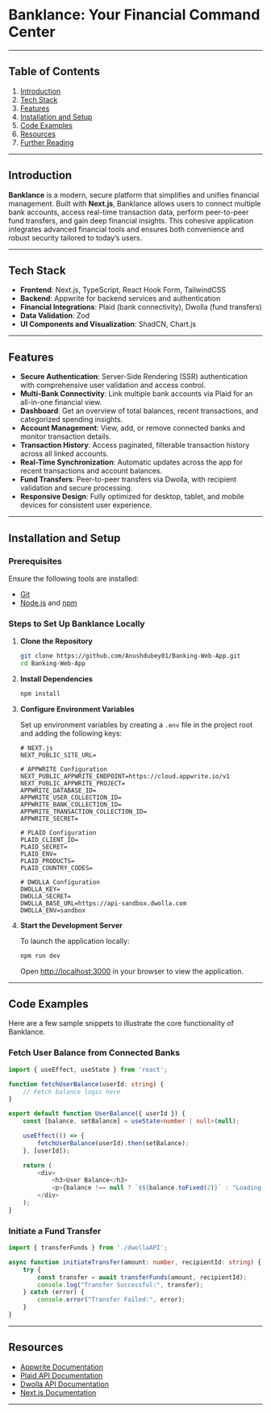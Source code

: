 

# Banklance: Your Financial Command Center

---

## Table of Contents

1. [Introduction](#introduction)
2. [Tech Stack](#tech-stack)
3. [Features](#features)
4. [Installation and Setup](#installation-and-setup)
5. [Code Examples](#code-examples)
6. [Resources](#resources)
7. [Further Reading](#further-reading)

---

## Introduction

**Banklance** is a modern, secure platform that simplifies and unifies financial management. Built with **Next.js**, Banklance allows users to connect multiple bank accounts, access real-time transaction data, perform peer-to-peer fund transfers, and gain deep financial insights. This cohesive application integrates advanced financial tools and ensures both convenience and robust security tailored to today’s users.

---

## Tech Stack

- **Frontend**: Next.js, TypeScript, React Hook Form, TailwindCSS
- **Backend**: Appwrite for backend services and authentication
- **Financial Integrations**: Plaid (bank connectivity), Dwolla (fund transfers)
- **Data Validation**: Zod
- **UI Components and Visualization**: ShadCN, Chart.js

---

## Features

- **Secure Authentication**: Server-Side Rendering (SSR) authentication with comprehensive user validation and access control.
- **Multi-Bank Connectivity**: Link multiple bank accounts via Plaid for an all-in-one financial view.
- **Dashboard**: Get an overview of total balances, recent transactions, and categorized spending insights.
- **Account Management**: View, add, or remove connected banks and monitor transaction details.
- **Transaction History**: Access paginated, filterable transaction history across all linked accounts.
- **Real-Time Synchronization**: Automatic updates across the app for recent transactions and account balances.
- **Fund Transfers**: Peer-to-peer transfers via Dwolla, with recipient validation and secure processing.
- **Responsive Design**: Fully optimized for desktop, tablet, and mobile devices for consistent user experience.

---

## Installation and Setup

### Prerequisites

Ensure the following tools are installed:

- [Git](https://git-scm.com/)
- [Node.js](https://nodejs.org/en) and [npm](https://www.npmjs.com/)

### Steps to Set Up Banklance Locally

1. **Clone the Repository**

   ```bash
   git clone https://github.com/Anushdubey01/Banking-Web-App.git
   cd Banking-Web-App
   ```

2. **Install Dependencies**

   ```bash
   npm install
   ```

3. **Configure Environment Variables**

   Set up environment variables by creating a `.env` file in the project root and adding the following keys:

   ```plaintext
   # NEXT.js
   NEXT_PUBLIC_SITE_URL=

   # APPWRITE Configuration
   NEXT_PUBLIC_APPWRITE_ENDPOINT=https://cloud.appwrite.io/v1
   NEXT_PUBLIC_APPWRITE_PROJECT=
   APPWRITE_DATABASE_ID=
   APPWRITE_USER_COLLECTION_ID=
   APPWRITE_BANK_COLLECTION_ID=
   APPWRITE_TRANSACTION_COLLECTION_ID=
   APPWRITE_SECRET=

   # PLAID Configuration
   PLAID_CLIENT_ID=
   PLAID_SECRET=
   PLAID_ENV=
   PLAID_PRODUCTS=
   PLAID_COUNTRY_CODES=

   # DWOLLA Configuration
   DWOLLA_KEY=
   DWOLLA_SECRET=
   DWOLLA_BASE_URL=https://api-sandbox.dwolla.com
   DWOLLA_ENV=sandbox
   ```

4. **Start the Development Server**

   To launch the application locally:

   ```bash
   npm run dev
   ```

   Open [http://localhost:3000](http://localhost:3000) in your browser to view the application.

---

## Code Examples

Here are a few sample snippets to illustrate the core functionality of Banklance.

### Fetch User Balance from Connected Banks

```typescript
import { useEffect, useState } from 'react';

function fetchUserBalance(userId: string) {
    // Fetch balance logic here
}

export default function UserBalance({ userId }) {
    const [balance, setBalance] = useState<number | null>(null);

    useEffect(() => {
        fetchUserBalance(userId).then(setBalance);
    }, [userId]);

    return (
        <div>
            <h3>User Balance</h3>
            <p>{balance !== null ? `$${balance.toFixed(2)}` : "Loading..."}</p>
        </div>
    );
}
```

### Initiate a Fund Transfer

```typescript
import { transferFunds } from './dwollaAPI';

async function initiateTransfer(amount: number, recipientId: string) {
    try {
        const transfer = await transferFunds(amount, recipientId);
        console.log("Transfer Successful:", transfer);
    } catch (error) {
        console.error("Transfer Failed:", error);
    }
}
```

---

## Resources

- [Appwrite Documentation](https://appwrite.io/docs)
- [Plaid API Documentation](https://plaid.com/docs/)
- [Dwolla API Documentation](https://developers.dwolla.com/)
- [Next.js Documentation](https://nextjs.org/docs)

---
